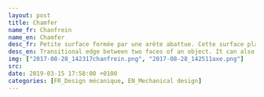 ```yaml
---
layout: post
title: Chamfer
name_fr: Chanfrein
name_en: Chamfer
desc_fr: Petite surface formée par une arête abattue. Cette surface plate souvent obtenue par limage de l'arête d'une pièce en pierre, en bois ou en métal. Généralement le chanfrein entre deux faces à angle droit est à 45°.
desc_en: Transitional edge between two faces of an object. It can also be known as a bevel but connotes more often cutting and is more often 45° with respect to the two adjoining faces.
img: ["2017-08-28_142317chanfrein.png", "2017-08-28_142511axe.png"]
src: 
date: 2019-03-15 17:58:00 +0100
categories: [FR_Design mécanique, EN_Mechanical design]
---
```

